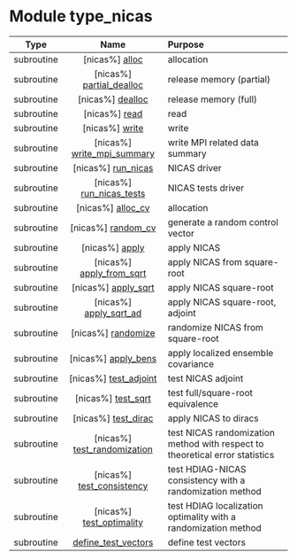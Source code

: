 # Module type_nicas

| Type | Name | Purpose |
| :--: | :--: | :---------- |
| subroutine | [nicas%] [alloc](https://github.com/benjaminmenetrier/bump/tree/master/src/type_nicas.F90#L72) | allocation |
| subroutine | [nicas%] [partial_dealloc](https://github.com/benjaminmenetrier/bump/tree/master/src/type_nicas.F90#L116) | release memory (partial) |
| subroutine | [nicas%] [dealloc](https://github.com/benjaminmenetrier/bump/tree/master/src/type_nicas.F90#L137) | release memory (full) |
| subroutine | [nicas%] [read](https://github.com/benjaminmenetrier/bump/tree/master/src/type_nicas.F90#L162) | read |
| subroutine | [nicas%] [write](https://github.com/benjaminmenetrier/bump/tree/master/src/type_nicas.F90#L305) | write |
| subroutine | [nicas%] [write_mpi_summary](https://github.com/benjaminmenetrier/bump/tree/master/src/type_nicas.F90#L412) | write MPI related data summary |
| subroutine | [nicas%] [run_nicas](https://github.com/benjaminmenetrier/bump/tree/master/src/type_nicas.F90#L495) | NICAS driver |
| subroutine | [nicas%] [run_nicas_tests](https://github.com/benjaminmenetrier/bump/tree/master/src/type_nicas.F90#L567) | NICAS tests driver |
| subroutine | [nicas%] [alloc_cv](https://github.com/benjaminmenetrier/bump/tree/master/src/type_nicas.F90#L711) | allocation |
| subroutine | [nicas%] [random_cv](https://github.com/benjaminmenetrier/bump/tree/master/src/type_nicas.F90#L764) | generate a random control vector |
| subroutine | [nicas%] [apply](https://github.com/benjaminmenetrier/bump/tree/master/src/type_nicas.F90#L792) | apply NICAS |
| subroutine | [nicas%] [apply_from_sqrt](https://github.com/benjaminmenetrier/bump/tree/master/src/type_nicas.F90#L1063) | apply NICAS from square-root |
| subroutine | [nicas%] [apply_sqrt](https://github.com/benjaminmenetrier/bump/tree/master/src/type_nicas.F90#L1108) | apply NICAS square-root |
| subroutine | [nicas%] [apply_sqrt_ad](https://github.com/benjaminmenetrier/bump/tree/master/src/type_nicas.F90#L1326) | apply NICAS square-root, adjoint |
| subroutine | [nicas%] [randomize](https://github.com/benjaminmenetrier/bump/tree/master/src/type_nicas.F90#L1567) | randomize NICAS from square-root |
| subroutine | [nicas%] [apply_bens](https://github.com/benjaminmenetrier/bump/tree/master/src/type_nicas.F90#L1636) | apply localized ensemble covariance |
| subroutine | [nicas%] [test_adjoint](https://github.com/benjaminmenetrier/bump/tree/master/src/type_nicas.F90#L1695) | test NICAS adjoint |
| subroutine | [nicas%] [test_sqrt](https://github.com/benjaminmenetrier/bump/tree/master/src/type_nicas.F90#L1788) | test full/square-root equivalence |
| subroutine | [nicas%] [test_dirac](https://github.com/benjaminmenetrier/bump/tree/master/src/type_nicas.F90#L1911) | apply NICAS to diracs |
| subroutine | [nicas%] [test_randomization](https://github.com/benjaminmenetrier/bump/tree/master/src/type_nicas.F90#L1974) | test NICAS randomization method with respect to theoretical error statistics |
| subroutine | [nicas%] [test_consistency](https://github.com/benjaminmenetrier/bump/tree/master/src/type_nicas.F90#L2077) | test HDIAG-NICAS consistency with a randomization method |
| subroutine | [nicas%] [test_optimality](https://github.com/benjaminmenetrier/bump/tree/master/src/type_nicas.F90#L2227) | test HDIAG localization optimality with a randomization method |
| subroutine | [define_test_vectors](https://github.com/benjaminmenetrier/bump/tree/master/src/type_nicas.F90#L2371) | define test vectors |

